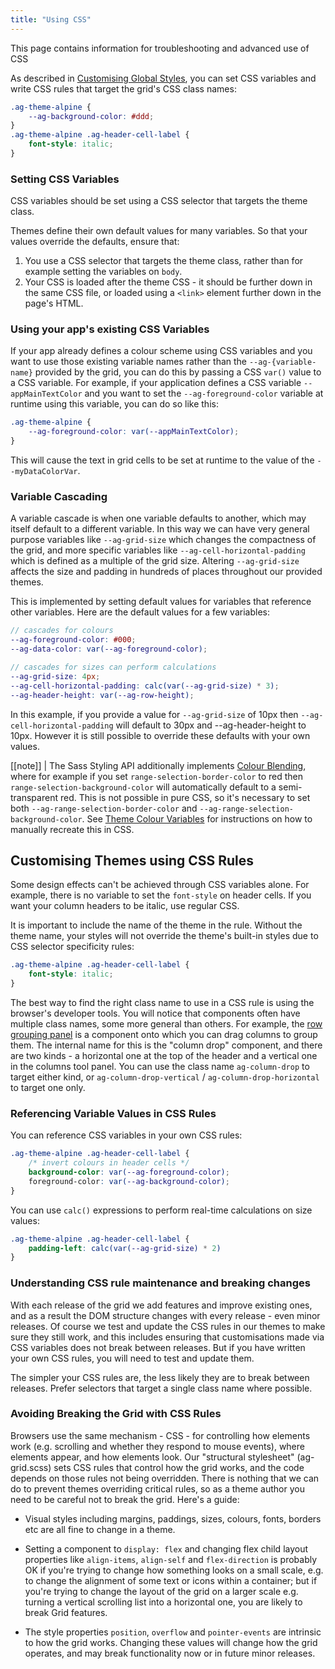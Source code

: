 ```yaml
---
title: "Using CSS"
---
```


This page contains information for troubleshooting and advanced use of CSS

As described in [Customising Global Styles](/global-style-customisation/), you can set CSS variables and write CSS rules that target the grid's CSS class names:

```css
.ag-theme-alpine {
    --ag-background-color: #ddd;
}
.ag-theme-alpine .ag-header-cell-label {
    font-style: italic;
}
```

### Setting CSS Variables

CSS variables should be set using a CSS selector that targets the theme class.

Themes define their own default values for many variables. So that your values override the defaults, ensure that:

1. You use a CSS selector that targets the theme class, rather than for example setting the variables on `body`.
2. Your CSS is loaded after the theme CSS - it should be further down in the same CSS file, or loaded using a `<link>` element further down in the page's HTML.

### Using your app's existing CSS Variables

If your app already defines a colour scheme using CSS variables and you want to use those existing variable names rather than the `--ag-{variable-name}`
provided by the grid, you can do this by passing a CSS `var()` value to a CSS variable. For example, if your application defines a CSS variable `--appMainTextColor` and you want to set the `--ag-foreground-color` variable at runtime using this variable, you can do so like this:


```css
.ag-theme-alpine {
    --ag-foreground-color: var(--appMainTextColor);
}
```

This will cause the text in grid cells to be set at runtime to the value of the `--myDataColorVar`.

### Variable Cascading

A variable cascade is when one variable defaults to another, which may itself default to a different variable. In this way we can have very general purpose variables like `--ag-grid-size` which changes the compactness of the grid, and more specific variables like `--ag-cell-horizontal-padding` which is defined as a multiple of the grid size. Altering `--ag-grid-size` affects the size and padding in hundreds of places throughout our provided themes.

This is implemented by setting default values for variables that reference other variables. Here are the default values for a few variables:

```scss
// cascades for colours
--ag-foreground-color: #000;
--ag-data-color: var(--ag-foreground-color);

// cascades for sizes can perform calculations
--ag-grid-size: 4px;
--ag-cell-horizontal-padding: calc(var(--ag-grid-size) * 3);
--ag-header-height: var(--ag-row-height);
```

In this example, if you provide a value for `--ag-grid-size` of 10px then `--ag-cell-horizontal-padding` will default to 30px and --ag-header-height to 10px. However it is still possible to override these defaults with your own values.

[[note]]
| The Sass Styling API additionally implements [Colour Blending](/global-style-customisation-sass/#colour-blending), where for example if you set `range-selection-border-color` to red then `range-selection-background-color` will automatically default to a semi-transparent red. This is not possible in pure CSS, so it's necessary to set both `--ag-range-selection-border-color` and `--ag-range-selection-background-color`. See [Theme Colour Variables](#theme-colour-variables) for instructions on how to manually recreate this in CSS.

## Customising Themes using CSS Rules

Some design effects can't be achieved through CSS variables alone. For example, there is no variable to set the `font-style` on header cells. If you want your column headers to be italic, use regular CSS.

It is important to include the name of the theme in the rule. Without the theme name, your styles will not override the theme's built-in styles due to CSS selector specificity rules:

```css
.ag-theme-alpine .ag-header-cell-label {
    font-style: italic;
}
```

The best way to find the right class name to use in a CSS rule is using the browser's developer tools. You will notice that components often have multiple class names, some more general than others. For example, the [row grouping panel](/tool-panel-columns/#example-simple) is a component onto which you can drag columns to group them. The internal name for this is the "column drop" component, and there are two kinds - a horizontal one at the top of the header and a vertical one in the columns tool panel. You can use the class name `ag-column-drop` to target either kind, or `ag-column-drop-vertical` / `ag-column-drop-horizontal` to target one only.

### Referencing Variable Values in CSS Rules

You can reference CSS variables in your own CSS rules:

```css
.ag-theme-alpine .ag-header-cell-label {
    /* invert colours in header cells */
    background-color: var(--ag-foreground-color);
    foreground-color: var(--ag-background-color);
}
```

You can use `calc()` expressions to perform real-time calculations on size values:

```css
.ag-theme-alpine .ag-header-cell-label {
    padding-left: calc(var(--ag-grid-size) * 2)
}
```

### Understanding CSS rule maintenance and breaking changes

With each release of the grid we add features and improve existing ones, and as a result the DOM structure changes with every release - even minor releases. Of course we test and update the CSS rules in our themes to make sure they still work, and this includes ensuring that customisations made via CSS variables does not break between releases. But if you have written your own CSS rules, you will need to test and update them.

The simpler your CSS rules are, the less likely they are to break between releases. Prefer selectors that target a single class name where possible.

### Avoiding Breaking the Grid with CSS Rules

Browsers use the same mechanism - CSS - for controlling how elements work (e.g. scrolling and whether they respond to mouse events), where elements appear, and how elements look. Our "structural stylesheet" (ag-grid.scss) sets CSS rules that control how the grid works, and the code depends on those rules not being overridden. There is nothing that we can do to prevent themes overriding critical rules, so as a theme author you need to be careful not to break the grid. Here's a guide:

- Visual styles including margins, paddings, sizes, colours, fonts, borders etc are all fine to change in a theme.

- Setting a component to `display: flex` and changing flex child layout properties like `align-items`, `align-self` and `flex-direction` is probably OK if you're trying to change how something looks on a small scale, e.g. to change the alignment of some text or icons within a container; but if you're trying to change the layout of the grid on a larger scale e.g. turning a vertical scrolling list into a horizontal one, you are likely to break Grid features.

- The style properties `position`, `overflow` and `pointer-events` are intrinsic to how the grid works. Changing these values will change how the grid operates, and may break functionality now or in future minor releases.